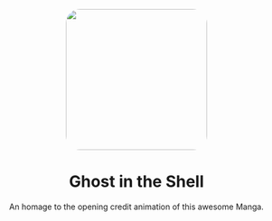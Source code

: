 <p align="center">
  <img height=250 style="border-radius: 10%;" src="https://dvdmedia.ign.com/dvd/image/object/792/792309/ghostintheshell_dvdbox.jpg?width=300">
</p>
<h1 align="center"><b>Ghost in the Shell</b></h1>
<p align="center">An homage to the opening credit animation of this awesome Manga.</p>
